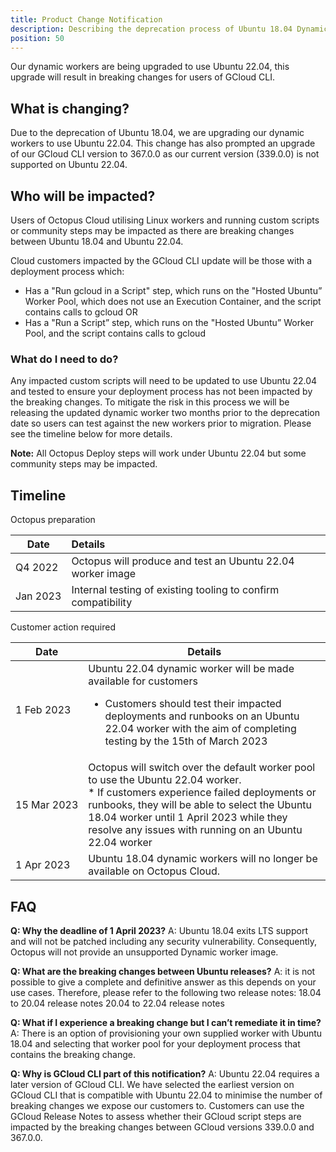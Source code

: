 ```yaml
---
title: Product Change Notification
description: Describing the deprecation process of Ubuntu 18.04 Dynamic Workers.
position: 50
---
```


Our dynamic workers are being upgraded to use Ubuntu 22.04, this upgrade will result in breaking changes for users of GCloud CLI.

## What is changing?

Due to the deprecation of Ubuntu 18.04, we are upgrading our dynamic workers to use Ubuntu 22.04.  This change has also prompted an upgrade of our GCloud CLI version to 367.0.0 as our current version (339.0.0) is not supported on Ubuntu 22.04.

## Who will be impacted?

Users of Octopus Cloud utilising Linux workers and running custom scripts or community steps may be impacted as there are breaking changes between Ubuntu 18.04 and Ubuntu 22.04.

Cloud customers impacted by the GCloud CLI update will be those with a deployment process which:

* Has a "Run gcloud in a Script" step, which runs on the "Hosted Ubuntu” Worker Pool, which does not use an Execution Container, and the script contains calls to gcloud OR
* Has a "Run a Script” step, which runs on the "Hosted Ubuntu” Worker Pool, and the script contains calls to gcloud

### What do I need to do?

Any impacted custom scripts will need to be updated to use Ubuntu 22.04 and tested to ensure your deployment process has not been impacted by the breaking changes. To mitigate the risk in this process we will be releasing the updated dynamic worker two months prior to the deprecation date so users can test against the new workers prior to migration.  Please see the timeline below for more details.

**Note:** All Octopus Deploy steps will work under Ubuntu 22.04 but some community steps may be impacted.

## Timeline

Octopus preparation

| Date          |   Details                                                     |
|---------------|:--------------------------------------------------------------|
| Q4&nbsp;2022  | Octopus will produce and test an Ubuntu 22.04 worker image    |
| Jan&nbsp;2023 | Internal testing of existing tooling to confirm compatibility |


Customer action required

| Date                | Details                                                                                                                                                                                                                                                                                   |
|---------------------|-------------------------------------------------------------------------------------------------------------------------------------------------------------------------------------------------------------------------------------------------------------------------------------------|
| 1&nbsp;Feb&nbsp;2023 | Ubuntu 22.04 dynamic worker will be made available for customers<br><ul><li> Customers should test their impacted deployments and runbooks on an Ubuntu 22.04 worker with the aim of completing testing by the 15th of March 2023</ul>                                                    |
| 15&nbsp;Mar&nbsp;2023          | Octopus will switch over the default worker pool to use the Ubuntu 22.04 worker.<br>* If customers experience failed deployments or runbooks, they will be able to select the Ubuntu 18.04 worker until 1 April 2023 while they resolve any issues with running on an Ubuntu 22.04 worker |
| 1&nbsp;Apr&nbsp;2023          | Ubuntu 18.04 dynamic workers will no longer be available on Octopus Cloud.                                                                                                                                                                                                                |


## FAQ

**Q: Why the deadline of 1 April 2023?**
A: Ubuntu 18.04 exits LTS support and will not be patched including any security vulnerability. Consequently, Octopus will not provide an unsupported Dynamic worker image.

**Q: What are the breaking changes between Ubuntu releases?**
A: it is not possible to give a complete and definitive answer as this depends on your use cases. Therefore, please refer to the following two release notes:
18.04 to 20.04 release notes
20.04 to 22.04 release notes

**Q: What if I experience a breaking change but I can’t remediate it in time?**
A: There is an option of provisioning your own supplied worker with Ubuntu 18.04 and selecting that worker pool for your deployment process that contains the breaking change.

**Q:  Why is GCloud CLI part of this notification?**
A: Ubuntu 22.04 requires a later version of GCloud CLI. We have selected the earliest version on GCloud CLI that is compatible with Ubuntu 22.04 to minimise the number of breaking changes we expose our customers to.  Customers can use the GCloud Release Notes to assess whether their GCloud script steps are impacted by the breaking changes between GCloud versions 339.0.0 and 367.0.0.

